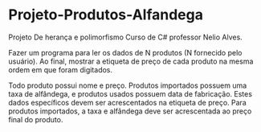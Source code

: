 # Projeto-Produtos-Alfandega
Projeto De herança e polimorfismo Curso de C# professor Nelio Alves.

Fazer um programa para ler os dados de N produtos (N fornecido pelo usuário). Ao final, mostrar a etiqueta de preço de cada produto na
mesma ordem em que foram digitados.

Todo produto possui nome e preço. Produtos importados possuem uma taxa de alfândega, e
produtos usados possuem data de fabricação. Estes dados específicos devem ser
acrescentados na etiqueta de preço. Para produtos importados, a taxa e alfândega deve ser
acrescentada ao preço final do produto.
